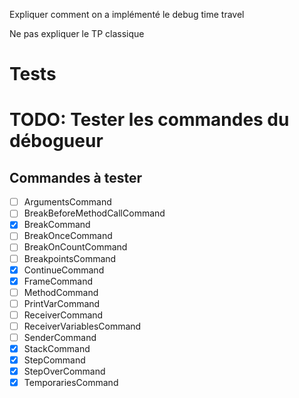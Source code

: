 Expliquer comment on a implémenté le debug time travel


Ne pas expliquer le TP classique


# Tests

# TODO: Tester les commandes du débogueur

## Commandes à tester

- [ ] ArgumentsCommand
- [ ] BreakBeforeMethodCallCommand
- [x] BreakCommand
- [ ] BreakOnceCommand
- [ ] BreakOnCountCommand
- [ ] BreakpointsCommand
- [x] ContinueCommand
- [x] FrameCommand
- [ ] MethodCommand
- [ ] PrintVarCommand
- [ ] ReceiverCommand
- [ ] ReceiverVariablesCommand
- [ ] SenderCommand
- [x] StackCommand
- [x] StepCommand
- [x] StepOverCommand
- [x] TemporariesCommand
